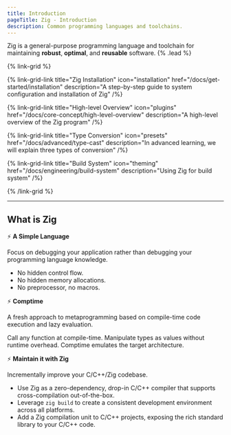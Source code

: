 ```yaml
---
title: Introduction
pageTitle: Zig - Introduction
description: Common programming languages ​​and toolchains.
---
```


Zig is a general-purpose programming language and toolchain for maintaining **robust**, **optimal**, and **reusable** software. {% .lead %}

{% link-grid %}

{% link-grid-link title="Zig Installation" icon="installation" href="/docs/get-started/installation" description="A step-by-step guide to system configuration and installation of Zig" /%}

{% link-grid-link title="High-level Overview" icon="plugins" href="/docs/core-concept/high-level-overview" description="A high-level overview of the Zig program" /%}

{% link-grid-link title="Type Conversion" icon="presets" href="/docs/advanced/type-cast" description="In advanced learning, we will explain three types of conversion" /%}

{% link-grid-link title="Build System" icon="theming" href="/docs/engineering/build-system" description="Using Zig for build system" /%}

{% /link-grid %}

---

## What is Zig

⚡ **A Simple Language**

Focus on debugging your application rather than debugging your programming language knowledge.

- No hidden control flow.
- No hidden memory allocations.
- No preprocessor, no macros.

⚡ **Comptime**

A fresh approach to metaprogramming based on compile-time code execution and lazy evaluation.

Call any function at compile-time.
Manipulate types as values without runtime overhead.
Comptime emulates the target architecture.

⚡ **Maintain it with Zig**

Incrementally improve your C/C++/Zig codebase.

- Use Zig as a zero-dependency, drop-in C/C++ compiler that supports cross-compilation out-of-the-box.
- Leverage `zig build` to create a consistent development environment across all platforms.
- Add a Zig compilation unit to C/C++ projects, exposing the rich standard library to your C/C++ code.